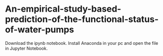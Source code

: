 # An-empirical-study-based-prediction-of-the-functional-status-of-water-pumps
Download the ipynb notebook.
Install Anaconda in your pc and open the file in Jupyter Notebook.
